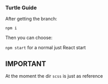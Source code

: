 ### Turtle Guide

After getting the branch:

`npm i`

Then you can choose:

`npm start` for a normal just React start

## IMPORTANT

At the moment the dir `scss` is just as reference
